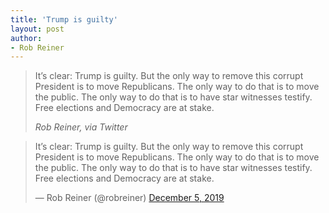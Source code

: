 ```yaml
---
title: 'Trump is guilty'
layout: post
author:
- Rob Reiner
---
```


> It’s clear: Trump is guilty. But the only way to remove this corrupt President is to move Republicans. The only way to do that is to move the public. The only way to do that is to have star witnesses testify. Free elections and Democracy are at stake.
>
> <cite>Rob Reiner, via Twitter</cite>

<blockquote class="twitter-tweet"><p lang="en" dir="ltr">It’s clear: Trump is guilty. But the only way to remove this corrupt President is to move Republicans. The only way to do that is to move the public. The only way to do that is to have star witnesses testify. Free elections and Democracy are at stake.</p>&mdash; Rob Reiner (@robreiner) <a href="https://twitter.com/robreiner/status/1202570665858977793?ref_src=twsrc%5Etfw">December 5, 2019</a></blockquote> <script async src="https://platform.twitter.com/widgets.js" charset="utf-8"></script>
